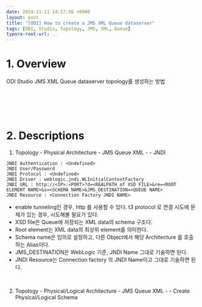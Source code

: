 ```yaml
---
date: 2024-11-11 14:17:56 +0900
layout: post
title: "[ODI] How to create a JMS XML Queue dataserver"
tags: [ODI, Studio, Topology, JMS, XML, Queue]
typora-root-url: ..
---
```


# 1. Overview
ODI Studio JMS XML Queue dataserver topology를 생성하는 방법


<br><br>

<br>

# 2. Descriptions
1. Topology - Physical Architecture - JMS Queue XML - <Created Object> - JNDI

```
JNDI Authentication : <Undefined>
JNDI User/Password
JNDI Protocol : <Undefined>
JNDI Driver : weblogic.jndi.WLInitialContextFactory
JNDI URL : http://<IP>:<PORT>?d=<REALPATH of XSD FILE>&re=<ROOT ELEMENT NAME>&s=<SCHEMA NAME>&JMS_DESTINATION=<QUEUE NAME>
JNDI Resource : <Connection Factory JNDI NAME>
```

 - enable tunneling인 경우, http 를 사용할 수 있다. t3 protocol 로 연결 시도에 문제가 있는 경우, 시도해볼 필요가 있다.
 - XSD file은 Queue에 저장되는 XML data의 schema 구조다.
 - Root element는 XML data의 최상위 element를 의미한다.
 - Schema name은 임의로 설정하고, 다른 Object에서 해당 Architecture 를 호출하는 Alias이다.
 - JMS_DESTINATION은 WebLogic 기준, JNDI Name 그대로 기술하면 된다.
 - JNDI Resource는 Connection factory 의 JNDI Name이고 그대로 기술하면 된다.

<br>

2. Topology - Physical/Logical Architecture - JMS Queue XML - <Created Object or Not> - Create Physical/Logical Schema